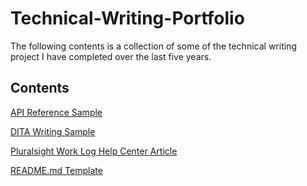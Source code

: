 # Technical-Writing-Portfolio

The following contents is a collection of some of the technical writing project I have completed over the last five years. 

## Contents

[API Reference Sample](https://github.com/coreyfoard/Technical-Writing-Portfolio/blob/main/API_Reference_Sample.md)

[DITA Writing Sample](https://github.com/coreyfoard/Technical-Writing-Portfolio/blob/main/DITA%20Writing%20Sample.pdf)

[Pluralsight Work Log Help Center Article](https://github.com/coreyfoard/Technical-Writing-Portfolio/blob/main/Work-log.pdf)

[README.md Template](https://github.com/coreyfoard/Technical-Writing-Portfolio/blob/main/README_TEMPLATE.md)
